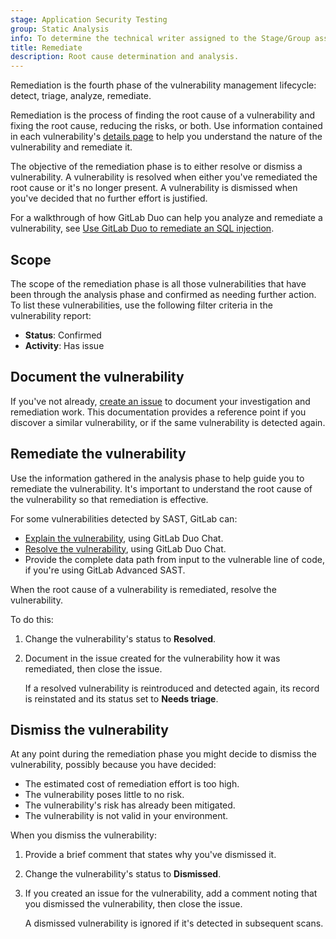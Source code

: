 ```yaml
---
stage: Application Security Testing
group: Static Analysis
info: To determine the technical writer assigned to the Stage/Group associated with this page, see https://handbook.gitlab.com/handbook/product/ux/technical-writing/#assignments
title: Remediate
description: Root cause determination and analysis.
---
```


Remediation is the fourth phase of the vulnerability management lifecycle: detect, triage, analyze,
remediate.

Remediation is the process of finding the root cause of a vulnerability and fixing the root cause,
reducing the risks, or both. Use information contained in each vulnerability's
[details page](../vulnerabilities/_index.md) to help you understand the nature of the vulnerability
and remediate it.

The objective of the remediation phase is to either resolve or dismiss a vulnerability. A
vulnerability is resolved when either you've remediated the root cause or it's no longer present. A
vulnerability is dismissed when you've decided that no further effort is justified.

<i class="fa-youtube-play" aria-hidden="true"></i>
For a walkthrough of how GitLab Duo can help you analyze and remediate a vulnerability, see
[Use GitLab Duo to remediate an SQL injection](https://youtu.be/EJXAIzXNAWQ?si=IDKtApBH1j5JwdUY).
<!-- Video published on 2023-07-08 -->

## Scope

The scope of the remediation phase is all those vulnerabilities that have been through the analysis
phase and confirmed as needing further action. To list these vulnerabilities, use the following
filter criteria in the vulnerability report:

- **Status**: Confirmed
- **Activity**: Has issue

## Document the vulnerability

If you've not already,
[create an issue](../vulnerabilities/_index.md#create-a-gitlab-issue-for-a-vulnerability)
to document your investigation and remediation work. This documentation provides a reference point
if you discover a similar vulnerability, or if the same vulnerability is detected again.

## Remediate the vulnerability

Use the information gathered in the analysis phase to help guide you to remediate the vulnerability.
It's important to understand the root cause of the vulnerability so that remediation is
effective.

For some vulnerabilities detected by SAST, GitLab can:

- [Explain the vulnerability](../vulnerabilities/_index.md#explaining-a-vulnerability), using GitLab
  Duo Chat.
- [Resolve the vulnerability](../vulnerabilities/_index.md#vulnerability-resolution), using GitLab
  Duo Chat.
- Provide the complete data path from input to the vulnerable line of code, if you're using
  GitLab Advanced SAST.

When the root cause of a vulnerability is remediated, resolve the vulnerability.

To do this:

1. Change the vulnerability's status to **Resolved**.
1. Document in the issue created for the vulnerability how it was remediated, then close the issue.

   If a resolved vulnerability is reintroduced and detected again, its record is reinstated and its
   status set to **Needs triage**.

## Dismiss the vulnerability

At any point during the remediation phase you might decide to dismiss the vulnerability, possibly
because you have decided:

- The estimated cost of remediation effort is too high.
- The vulnerability poses little to no risk.
- The vulnerability's risk has already been mitigated.
- The vulnerability is not valid in your environment.

When you dismiss the vulnerability:

1. Provide a brief comment that states why you've dismissed it.
1. Change the vulnerability's status to **Dismissed**.
1. If you created an issue for the vulnerability, add a comment noting that you dismissed the
   vulnerability, then close the issue.

   A dismissed vulnerability is ignored if it's detected in subsequent scans.
